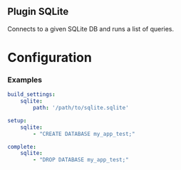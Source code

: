 Plugin SQLite
-------------

Connects to a given SQLite DB and runs a list of queries.

Configuration
=============

### Examples

```yaml
build_settings:
    sqlite:
        path: '/path/to/sqlite.sqlite'

setup:
    sqlite:
        - "CREATE DATABASE my_app_test;"

complete:
    sqlite:
        - "DROP DATABASE my_app_test;"
```
